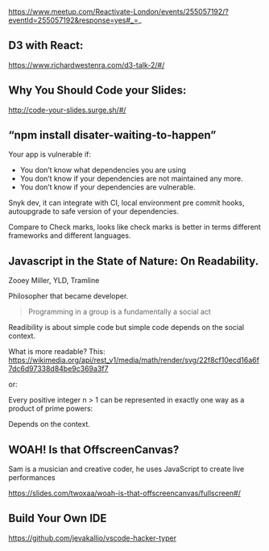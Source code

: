 https://www.meetup.com/Reactivate-London/events/255057192/?eventId=255057192&response=yes#_=_

## D3 with React:

https://www.richardwestenra.com/d3-talk-2/#/

## Why You Should Code your Slides:

http://code-your-slides.surge.sh/#/

## “npm install disater-waiting-to-happen”

Your app is vulnerable if:
- You don’t know what dependencies you are using
- You don’t know if your dependencies are not maintained any more.
- You don’t know if your dependencies are vulnerable.

Snyk dev, it can integrate with CI, local environment pre commit hooks, autoupgrade to safe version of your dependencies.

Compare to Check marks, looks like check marks is better in terms different frameworks and different languages.

## Javascript in the State of Nature: On Readability.

Zooey Miller, YLD, Tramline

Philosopher that became developer.

> Programming in a group is a fundamentally a social act

Readibility is about simple code but simple code depends on the social context.

What is more readable?
This:
https://wikimedia.org/api/rest_v1/media/math/render/svg/22f8cf10ecd16a6f7dc6d97338d84be9c369a3f7

or:

Every positive integer n > 1 can be represented in exactly one way as a product of prime powers:

Depends on the context.

## WOAH! Is that OffscreenCanvas?
Sam is a musician and creative coder, he uses JavaScript to create live performances

https://slides.com/twoxaa/woah-is-that-offscreencanvas/fullscreen#/

## Build Your Own IDE
https://github.com/jevakallio/vscode-hacker-typer
